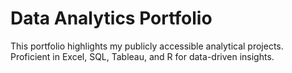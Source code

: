 # Data Analytics Portfolio

This portfolio highlights my publicly accessible analytical projects. Proficient in Excel, SQL, Tableau, and R for data-driven insights.